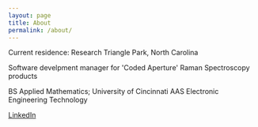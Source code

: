 ```yaml
---
layout: page
title: About
permalink: /about/
---
```



Current residence: Research Triangle Park, North Carolina

Software develpment manager for 'Coded Aperture' Raman Spectroscopy products

BS Applied Mathematics; University of Cincinnati
AAS Electronic Engineering Technology


[LinkedIn](http://www.linkedin.com/pub/faye-gazave)

